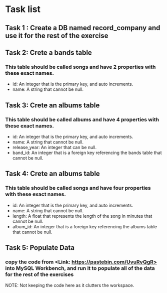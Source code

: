 # Task list

## Task 1 : Create a DB named record_company and use it for the rest of the exercise

## Task 2: Crete a bands table

### This table should be called songs and have 2 properties with these exact names.

- id: An integer that is the primary key, and auto increments.
- name: A string that cannot be null.

## Task 3: Crete an albums table

### This table should be called albums and have 4 properties with these exact names.

- id: An integer that is the primary key, and auto increments.
- name: A string that cannot be null.
- release_year: An integer that can be null.
- band_id: An integer that is a foreign key referencing the bands table that cannot be null.

## Task 4: Crete an albums table

### This table should be called songs and have four properties with these exact names.

- id: An integer that is the primary key, and auto increments.
- name: A string that cannot be null.
- length: A float that represents the length of the song in minutes that cannot be null.
- album_id: An integer that is a foreign key referencing the albums table that cannot be null.

## Task 5: Populate Data

### copy the code from <Link: https://pastebin.com/UvuRvQgR> into MySQL Workbench, and run it to populate all of the data for the rest of the exercises

NOTE: Not keeping the code here as it clutters the workspace.
